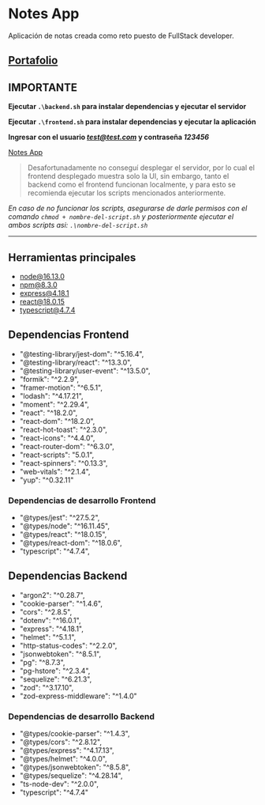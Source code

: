 # Notes App

Aplicación de notas creada como reto puesto de FullStack developer.

## [Portafolio](https://portfolio-jdsotoc.vercel.app/)

## IMPORTANTE

**Ejecutar `.\backend.sh` para instalar dependencias y ejecutar el servidor**

**Ejecutar `.\frontend.sh` para instalar dependencias y ejecutar la aplicación**

**Ingresar con el usuario *test@test.com* y contraseña _123456_**

[Notes App](https://notes-app-juandsoto.vercel.app/)

> Desafortunadamente no conseguí desplegar el servidor, por lo cual el frontend desplegado muestra solo la UI, sin embargo, tanto el backend como el frontend funcionan localmente, y para esto se recomienda ejecutar los scripts mencionados anteriormente.

_En caso de no funcionar los scripts, asegurarse de darle permisos con el comando `chmod + nombre-del-script.sh` y posteriormente ejecutar el ambos scripts asi: `.\nombre-del-script.sh`_

---

## Herramientas principales

- node@16.13.0
- npm@8.3.0
- express@4.18.1
- react@18.0.15
- typescript@4.7.4

## Dependencias Frontend

- "@testing-library/jest-dom": "^5.16.4",
- "@testing-library/react": "^13.3.0",
- "@testing-library/user-event": "^13.5.0",
- "formik": "^2.2.9",
- "framer-motion": "^6.5.1",
- "lodash": "^4.17.21",
- "moment": "^2.29.4",
- "react": "^18.2.0",
- "react-dom": "^18.2.0",
- "react-hot-toast": "^2.3.0",
- "react-icons": "^4.4.0",
- "react-router-dom": "^6.3.0",
- "react-scripts": "5.0.1",
- "react-spinners": "^0.13.3",
- "web-vitals": "^2.1.4",
- "yup": "^0.32.11"

### Dependencias de desarrollo Frontend

- "@types/jest": "^27.5.2",
- "@types/node": "^16.11.45",
- "@types/react": "^18.0.15",
- "@types/react-dom": "^18.0.6",
- "typescript": "^4.7.4",

## Dependencias Backend

- "argon2": "^0.28.7",
- "cookie-parser": "^1.4.6",
- "cors": "^2.8.5",
- "dotenv": "^16.0.1",
- "express": "^4.18.1",
- "helmet": "^5.1.1",
- "http-status-codes": "^2.2.0",
- "jsonwebtoken": "^8.5.1",
- "pg": "^8.7.3",
- "pg-hstore": "^2.3.4",
- "sequelize": "^6.21.3",
- "zod": "^3.17.10",
- "zod-express-middleware": "^1.4.0"

### Dependencias de desarrollo Backend

- "@types/cookie-parser": "^1.4.3",
- "@types/cors": "^2.8.12",
- "@types/express": "^4.17.13",
- "@types/helmet": "^4.0.0",
- "@types/jsonwebtoken": "^8.5.8",
- "@types/sequelize": "^4.28.14",
- "ts-node-dev": "^2.0.0",
- "typescript": "^4.7.4"
